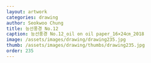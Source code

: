 ```yaml
---
layout: artwork 
categories: drawing 
author: Seokwoo Chung 
title: 능선풍경 No.12 
caption: 능선풍경 No.12_oil on oil paper_16×24㎝_2018 
image: /assets/images/drawing/drawing235.jpg 
thumb: /assets/images/drawing/thumbs/drawing235.jpg 
order: 235 
---
```

